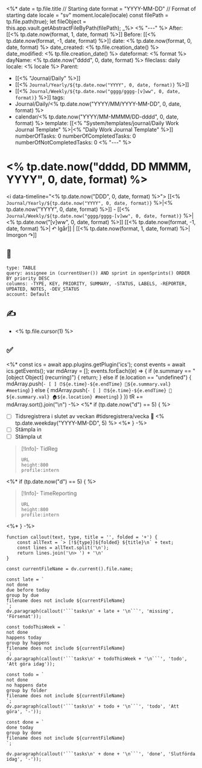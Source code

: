 <%*
	date = tp.file.title // Starting date
	format = "YYYY-MM-DD" // Format of starting date
	locale = "sv"
	moment.locale(locale)
	const filePath = tp.file.path(true);
	let fileObject = this.app.vault.getAbstractFileByPath(filePath);
_%>
<% "---" %>
After: [[<% tp.date.now(format, 1, date, format) %>]]
Before: [[<% tp.date.now(format, -1, date, format) %>]]
date: <% tp.date.now(format, 0, date, format) %>
date_created: <% tp.file.creation_date() %>
date_modified: <% tp.file.creation_date() %>
dateformat: <% format %>
dayName: <% tp.date.now("dddd", 0, date, format) %>
fileclass: daily
locale: <% locale %>
Parent:
- [[<% "Journal/Daily" %>]]
- [[<% `Journal/Yearly/${tp.date.now("YYYY", 0, date, format)}` %>]]
- [[<% `Journal/Weekly/${tp.date.now("gggg/gggg-[v]ww", 0, date, format)}` %>]]
tags:
- Journal/Daily/<% tp.date.now("YYYY/MM/YYYY-MM-DD", 0, date, format) %>
- calendar/<% tp.date.now("YYYY/MM-MMMM/DD-dddd", 0, date, format) %>
template: [[<% "System/templates/journal/Daily Work Journal Template" %>|<% "Daily Work Journal Template" %>]]
numberOfTasks: 0
numberOfCompletedTasks: 0
numberOfNotCompletedTasks: 0
<% "---" %>
# <% tp.date.now("dddd, DD MMMM, YYYY", 0, date, format) %>

<i data-timeline="<% tp.date.now("DDD", 0, date, format) %>"></i>
[[<% `Journal/Yearly/${tp.date.now("YYYY", 0, date, format)}` %>|<% tp.date.now("YYYY", 0, date, format) %>]] - [[<% `Journal/Weekly/${tp.date.now("gggg/gggg-[v]ww", 0, date, format)}` %>|<% tp.date.now("[v]ww", 0, date, format) %>]]
[[<% tp.date.now(format, -1, date, format) %>| ↶ Igår]] | [[<% tp.date.now(format, 1, date, format) %>| Imorgon ↷]]

## 🎯

```jira-search
type: TABLE
query: assignee in (currentUser()) AND sprint in openSprints() ORDER BY priority DESC
columns: -TYPE, KEY, PRIORITY, SUMMARY, -STATUS, LABELS, -REPORTER, UPDATED, NOTES, -DEV_STATUS
account: Default
```

## ✍️

- <% tp.file.cursor(1) %>

## ✅
<%*
  const ics = await app.plugins.getPlugin('ics');
  const events = await ics.getEvents();
  var mdArray = [];
  events.forEach((e) => {
	if (e.summary == "[object Object] (recurring)") {
		return;
	} else if (e.location == "undefined") {
		mdArray.push(`- [ ] ⏰${e.time}-${e.endTime} 📓${e.summary.val} #meeting`)
	} else {
		mdArray.push(`- [ ] ⏰${e.time}-${e.endTime} 📓${e.summary.val} 🏠${e.location} #meeting`)
	}
  })
  tR += mdArray.sort().join("\n")
-%>
<%* if (tp.date.now("d") == 5) { %>
- [ ] Tidsregistrera i slutet av veckan #tidsregistrera/vecka 📅 <% tp.date.weekday("YYYY-MM-DD", 5) %>
<%* } -%> 
- [ ] Stämpla in
- [ ] Stämpla ut

>[!Info]- TidReg
>```gate  
>URL
>height:800
>profile:intern
>```
<%* if (tp.date.now("d") == 5) { %>
>[!Info]- TimeReporting
>```gate  
>URL
>height:800
>profile:intern
>```
<%* } -%> 
```dataviewjs
function callout(text, type, title = '', folded = '+') {
    const allText = `> [!${type}]${folded} ${title}\n` + text;
    const lines = allText.split('\n');
    return lines.join('\n> ') + '\n'
}

const currentFileName = dv.current().file.name;

const late = `
not done
due before today
group by due
filename does not include ${currentFileName}
`;
dv.paragraph(callout('```tasks\n' + late + '\n```', 'missing', 'Försenat'));

const todoThisWeek = `
not done
happens today
group by happens
filename does not include ${currentFileName}
`;
dv.paragraph(callout('```tasks\n' + todoThisWeek + '\n```', 'todo', 'Att göra idag'));

const todo = `
not done
no happens date
group by folder
filename does not include ${currentFileName}
`;
dv.paragraph(callout('```tasks\n' + todo + '\n```', 'todo', 'Att göra', '-'));

const done = `
done today
group by done
filename does not include ${currentFileName}
`;

dv.paragraph(callout('```tasks\n' + done + '\n```', 'done', 'Slutförda idag', '-'));
```
